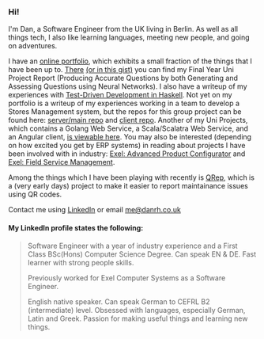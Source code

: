 ### Hi!
I'm Dan, a Software Engineer from the UK living in Berlin. As well as all things tech, I also like learning languages, meeting new people, and going on adventures. 


I have an [online portfolio](https://www.danrh.co.uk/portfolio/), which exhibits a small fraction of the things that I have been up to. [There](https://www.danrh.co.uk/uni/2020/06/30/fyp.html) [(or in this gist)](https://gist.github.com/DanielRHolland/b3ba8ef955635ca973ca594a122d2340) you can find my Final Year Uni Project Report (Producing Accurate Questions by both Generating and Assessing Questions using Neural Networks). I also have a writeup of my experiences with [Test-Driven Development in Haskell](https://www.danrh.co.uk/uni/2020/06/30/ase2.html). Not yet on my portfolio is a writeup of my experiences working in a team to develop a Stores Management system, but the repos for this group project can be found here: [server/main repo](https://github.com/DanielRHolland/AADGroupProject) and [client repo](https://github.com/DanielRHolland/AADClient). Another of my Uni Projects, which contains a Golang Web Service, a Scala/Scalatra Web Service, and an Angular client, [is viewable here](https://github.com/DanielRHolland/scc19). You may also be interested (depending on how excited you get by ERP systems) in reading about projects I have been involved with in industry: [Exel: Advanced Product Configurator](https://www.danrh.co.uk/industrial/2019/09/01/exelapc.html) and [Exel: Field Service Management](https://www.danrh.co.uk/industrial/2019/09/01/exelfsm.html).

Among the things which I have been playing with recently is [QRep](https://github.com/DanielRHolland/qrep), which is a (very early days) project to make it easier to report maintainance issues using QR codes.

Contact me using [LinkedIn](https://www.linkedin.com/in/danrholland) or email me@danrh.co.uk


#### My LinkedIn profile states the following:

>Software Engineer with a year of industry experience and a First Class BSc(Hons) Computer Science Degree. Can speak EN & DE. Fast learner with strong people skills.
>
>Previously worked for Exel Computer Systems as a Software Engineer.
>
>English native speaker. Can speak German to CEFRL B2 (intermediate) level. Obsessed with languages, especially German, Latin and Greek. Passion for making useful things and learning new things. 
